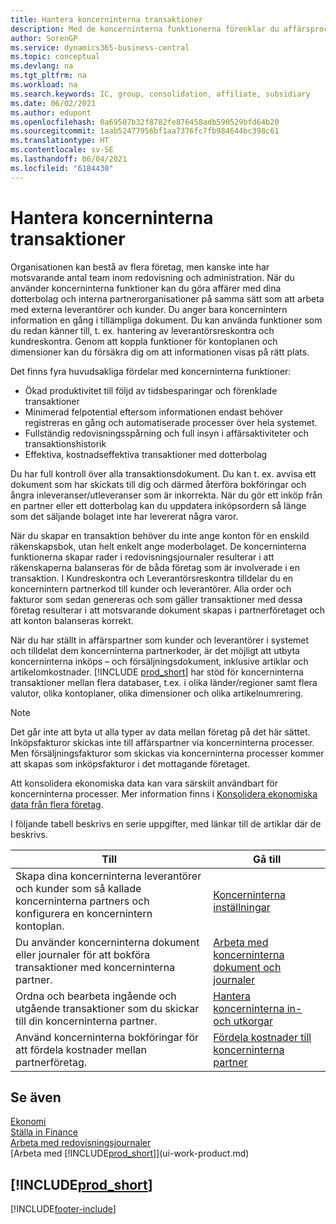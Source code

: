 ```yaml
---
title: Hantera koncerninterna transaktioner
description: Med de koncerninterna funktionerna förenklar du affärsprocesser och transaktioner mellan företag inom samma organisation.
author: SorenGP
ms.service: dynamics365-business-central
ms.topic: conceptual
ms.devlang: na
ms.tgt_pltfrm: na
ms.workload: na
ms.search.keywords: IC, group, consolidation, affiliate, subsidiary
ms.date: 06/02/2021
ms.author: edupont
ms.openlocfilehash: 0a69507b32f8782fe876458adb590529bfd64b20
ms.sourcegitcommit: 1aab52477956bf1aa7376fc7fb984644bc398c61
ms.translationtype: HT
ms.contentlocale: sv-SE
ms.lasthandoff: 06/04/2021
ms.locfileid: "6184430"
---
```

# <a name="managing-intercompany-transactions"></a>Hantera koncerninterna transaktioner

Organisationen kan bestå av flera företag, men kanske inte har motsvarande antal team inom redovisning och administration. När du använder koncerninterna funktioner kan du göra affärer med dina dotterbolag och interna partnerorganisationer på samma sätt som att arbeta med externa leverantörer och kunder. Du anger bara koncernintern information en gång i tillämpliga dokument. Du kan använda funktioner som du redan känner till, t. ex. hantering av leverantörsreskontra och kundreskontra. Genom att koppla funktioner för kontoplanen och dimensioner kan du försäkra dig om att informationen visas på rätt plats.  

Det finns fyra huvudsakliga fördelar med koncerninterna funktioner:  

- Ökad produktivitet till följd av tidsbesparingar och förenklade transaktioner  
- Minimerad felpotential eftersom informationen endast behöver registreras en gång och automatiserade processer över hela systemet.  
- Fullständig redovisningsspårning och full insyn i affärsaktiviteter och transaktionshistorik  
- Effektiva, kostnadseffektiva transaktioner med dotterbolag  

Du har full kontroll över alla transaktionsdokument. Du kan t. ex. avvisa ett dokument som har skickats till dig och därmed återföra bokföringar och ångra inleveranser/utleveranser som är inkorrekta. När du gör ett inköp från en partner eller ett dotterbolag kan du uppdatera inköpsordern så länge som det säljande bolaget inte har levererat några varor.  

När du skapar en transaktion behöver du inte ange konton för en enskild räkenskapsbok, utan helt enkelt ange moderbolaget. De koncerninterna funktionerna skapar rader i redovisningsjournaler resulterar i att räkenskaperna balanseras för de båda företag som är involverade i en transaktion. I Kundreskontra och Leverantörsreskontra tilldelar du en koncernintern partnerkod till kunder och leverantörer. Alla order och fakturor som sedan genereras och som gäller transaktioner med dessa företag resulterar i att motsvarande dokument skapas i partnerföretaget och att konton balanseras korrekt.  

När du har ställt in affärspartner som kunder och leverantörer i systemet och tilldelat dem koncerninterna partnerkoder, är det möjligt att utbyta koncerninterna inköps – och försäljningsdokument, inklusive artiklar och artikelomkostnader. [!INCLUDE [prod_short](includes/prod_short.md)] har stöd för koncerninterna transaktioner mellan flera databaser, t.ex. i olika länder/regioner samt flera valutor, olika kontoplaner, olika dimensioner och olika artikelnumrering.  

> [!NOTE]
> Det går inte att byta ut alla typer av data mellan företag på det här sättet. Inköpsfakturor skickas inte till affärspartner via koncerninterna processer. Men försäljningsfakturor som skickas via koncerninterna processer kommer att skapas som inköpsfakturor i det mottagande företaget.

Att konsolidera ekonomiska data kan vara särskilt användbart för koncerninterna processer. Mer information finns i [Konsolidera ekonomiska data från flera företag](finance-consolidated-company-reporting.md).

I följande tabell beskrivs en serie uppgifter, med länkar till de artiklar där de beskrivs.

|Till |Gå till|
|---|---|
|Skapa dina koncerninterna leverantörer och kunder som så kallade koncerninterna partners och konfigurera en koncernintern kontoplan.|[Koncerninterna inställningar](intercompany-how-setup.md)|
|Du använder koncerninterna dokument eller journaler för att bokföra transaktioner med koncerninterna partner.|[Arbeta med koncerninterna dokument och journaler](intercompany-how-work-documents-journals.md)|
|Ordna och bearbeta ingående och utgående transaktioner som du skickar till din koncerninterna partner.|[Hantera koncerninterna in- och utkorgar](intercompany-how-manage-intercompany-inbox.md)|
|Använd koncerninterna bokföringar för att fördela kostnader mellan partnerföretag.|[Fördela kostnader till koncerninterna partner](intercompany-allocate-costs.md)|

## <a name="see-also"></a>Se även

[Ekonomi](finance.md)  
[Ställa in Finance](finance-setup-finance.md)  
[Arbeta med redovisningsjournaler](ui-work-general-journals.md)  
[Arbeta med [!INCLUDE[prod_short](includes/prod_short.md)]](ui-work-product.md)

## [!INCLUDE[prod_short](includes/free_trial_md.md)]  


[!INCLUDE[footer-include](includes/footer-banner.md)]